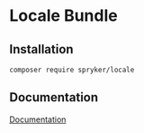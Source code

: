 # Locale Bundle

## Installation

```
composer require spryker/locale
```

## Documentation

[Documentation](http://spryker.github.io)
